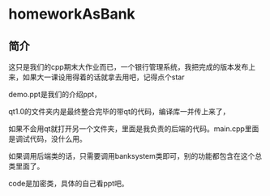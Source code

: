 # homeworkAsBank



## 简介

这只是我们的cpp期末大作业而已，一个银行管理系统，我把完成的版本发布上来，如果大一课设用得着的话就拿去用吧，记得点个star

demo.ppt是我们的介绍ppt，

qt1.0的文件夹内是最终整合完毕的带qt的代码，编译库一并传上来了，

如果不会用qt就打开另一个文件夹，里面是我负责的后端的代码。main.cpp里面是调试代码，没什么用。

如果调用后端类的话，只需要调用banksystem类即可，别的功能都包含在这个总类里面了。

code是加密类，具体的自己看ppt吧。
